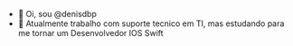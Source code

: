 - 👋 Oi, sou @denisdbp
- 🌱 Atualmente trabalho com suporte tecnico em TI, mas estudando para me tornar um Desenvolvedor IOS Swift

<!---
denisdbp/denisdbp is a ✨ special ✨ repository because its `README.md` (this file) appears on your GitHub profile.
You can click the Preview link to take a look at your changes.
--->
